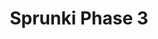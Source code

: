 ---
slug: sprunki-phase-3
title: Sprunki Phase 3
description: "Sprunki Phase 3 is an exciting online game. Play for free directly in your browser!"
icon: /images/popular_mods/Sprunki Phase 3.png
url: https://wowtbc.net/sprunki/phase-3/index.html
previewImage: /images/popular_mods/Sprunki Phase 3.png
type: popular mods

# SEO配置
seo:
  title: "Sprunki Phase 3 - Play Free Online Game | Fun Browser Games"
  description: "Sprunki Phase 3 - Play this fun online game for free in your browser. No download required!"
  ogImage: "/images/popular_mods/Sprunki Phase 3.png"
  keywords: "sprunki-phase-3, online game, browser game, free game, popular mods game, play online"

videoUrls:
  - https://www.youtube.com/embed/example1
  - https://www.youtube.com/embed/example2

whyPlay:
  title: "Why Play Sprunki Phase 3?"
  items:
    - "Immersive Gameplay: Sprunki Phase 3 offers an engaging and immersive gaming experience that will keep you entertained for hours"
    - "Challenging Levels: Test your skills with increasingly difficult challenges and obstacles"
    - "Beautiful Graphics: Enjoy stunning visuals and smooth animations that bring the game world to life"
    - "Regular Updates: New content and features are added regularly to keep the game fresh and exciting"
    - "Free to Play: Experience all the fun without spending a penny"
    - "Community Features: Connect with other players, share strategies, and compete for high scores"
    - "Cross-Platform: Play on any device with a web browser, no downloads required"

features:
  title: "Key Features of Sprunki Phase 3"
  image: "/images/popular_mods/Sprunki Phase 3.png"
  items:
    - "Intuitive Controls: Easy to learn controls make Sprunki Phase 3 accessible for players of all skill levels"
    - "Multiple Game Modes: Enjoy various gameplay options that provide different challenges and experiences"
    - "Character Customization: Personalize your gaming experience with unique characters and items"
    - "Achievement System: Complete special tasks to earn rewards and recognition"
    - "Leaderboards: Compete with players worldwide and see who can achieve the highest scores"

characteristics:
  title: "Game Characteristics"
  image: "/images/popular_mods/Sprunki Phase 3.png"
  items:
    - "Genre: Popular mods game with elements of strategy and skill"
    - "Difficulty: Suitable for both casual gamers and those seeking a challenge"
    - "Play Time: Quick sessions or extended gameplay, depending on your preference"
    - "Art Style: Vibrant and engaging visuals that enhance the gaming experience"
    - "Sound Design: Immersive audio that complements the gameplay perfectly"

info: "Sprunki Phase 3 is an exciting online game that offers players a unique and engaging gaming experience. With its intuitive controls, stunning visuals, and challenging gameplay, Sprunki Phase 3 provides hours of entertainment for players of all ages and skill levels. Whether you're looking for a quick gaming session during a break or an extended play session, Sprunki Phase 3 delivers an immersive experience that will keep you coming back for more. The game features multiple levels of increasing difficulty, ensuring that players are constantly challenged as they progress. With regular updates adding new content and features, Sprunki Phase 3 remains fresh and exciting, providing endless entertainment options for its growing community of players."

howToPlayIntro: "Welcome to Sprunki Phase 3! This guide will walk you through the basics and help you master the game. Whether you're a beginner or looking to improve your skills, these tips and instructions will enhance your gaming experience."

howToPlaySteps:
  - title: "Getting Started"
    description: "Begin your Sprunki Phase 3 adventure by familiarizing yourself with the controls. Use your keyboard or mouse to navigate through the game interface. The tutorial will guide you through the basic mechanics and help you understand the objectives."
  - title: "Understanding the Objectives"
    description: "In Sprunki Phase 3, your main goal is to progress through levels by completing specific objectives. Each level presents unique challenges that require different strategies and approaches."
  - title: "Mastering the Controls"
    description: "Practice using the controls to improve your precision and reaction time. Sprunki Phase 3 requires quick reflexes and strategic thinking to overcome obstacles and defeat opponents."
  - title: "Utilizing Power-ups"
    description: "Collect power-ups throughout the game to enhance your abilities and overcome difficult challenges. Each power-up offers unique advantages that can be crucial for success."
  - title: "Developing Strategies"
    description: "As you progress in Sprunki Phase 3, develop effective strategies for different scenarios. Analyze patterns, anticipate challenges, and adapt your approach to maximize your performance."

faq:
  title: "Frequently Asked Questions about Sprunki Phase 3"
  items:
    - question: "Is Sprunki Phase 3 free to play?"
      answer: "Yes, Sprunki Phase 3 is completely free to play directly in your web browser. No downloads or purchases are required to enjoy the full game experience."
    - question: "Can I play Sprunki Phase 3 on mobile devices?"
      answer: "Yes, Sprunki Phase 3 is optimized for both desktop and mobile play. You can enjoy the game on any device with a web browser and internet connection."
    - question: "Are there any in-game purchases?"
      answer: "While Sprunki Phase 3 is free to play, there may be optional in-game purchases available for cosmetic items or additional features that don't affect core gameplay."
    - question: "How often is Sprunki Phase 3 updated?"
      answer: "The developers regularly update Sprunki Phase 3 with new content, features, and improvements based on player feedback and game performance."
    - question: "Can I play Sprunki Phase 3 offline?"
      answer: "Currently, Sprunki Phase 3 requires an internet connection to play as it's a browser-based online game."
    - question: "Is Sprunki Phase 3 suitable for children?"
      answer: "Yes, Sprunki Phase 3 is designed to be family-friendly and suitable for players of all ages."
    - question: "How do I report bugs or issues?"
      answer: "If you encounter any problems while playing Sprunki Phase 3, you can report them through the game's support page or contact the developers directly through their website."
    - question: "Still Have Questions?"
      answer: "If you have additional questions about Sprunki Phase 3 that aren't covered in this FAQ, please visit our support center or contact our customer service team for assistance."
---